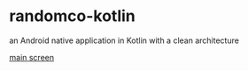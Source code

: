 # randomco-kotlin
an Android native application in Kotlin with a clean architecture 

[main screen](https://github.com/costular/randomco-kotlin/blob/11091fc8f85de6ef3ee7a159d6124b34eb8039fd/app/main-screen.png?raw=true)
